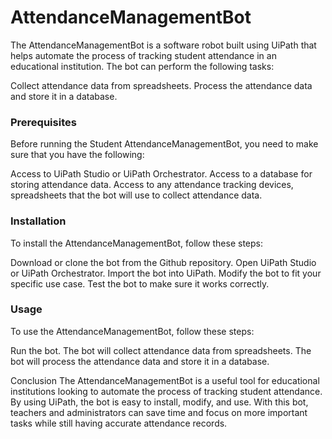 # AttendanceManagementBot

The AttendanceManagementBot is a software robot built using UiPath that helps automate the process of tracking student attendance in an educational institution. The bot can perform the following tasks:

Collect attendance data from spreadsheets.
Process the attendance data and store it in a database.

### Prerequisites
Before running the Student AttendanceManagementBot, you need to make sure that you have the following:

Access to UiPath Studio or UiPath Orchestrator.
Access to a database for storing attendance data.
Access to any attendance tracking devices, spreadsheets that the bot will use to collect attendance data.

### Installation
To install the AttendanceManagementBot, follow these steps:

Download or clone the bot from the Github repository.
Open UiPath Studio or UiPath Orchestrator.
Import the bot into UiPath.
Modify the bot to fit your specific use case.
Test the bot to make sure it works correctly.

### Usage
To use the AttendanceManagementBot, follow these steps:

Run the bot.
The bot will collect attendance data from spreadsheets.
The bot will process the attendance data and store it in a database.

Conclusion
The AttendanceManagementBot is a useful tool for educational institutions looking to automate the process of tracking student attendance. By using UiPath, the bot is easy to install, modify, and use. With this bot, teachers and administrators can save time and focus on more important tasks while still having accurate attendance records.





